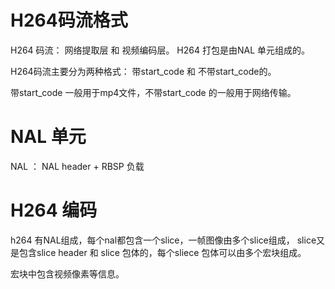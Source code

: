 # H264码流格式
  
  H264 码流： 网络提取层 和 视频编码层。
  H264 打包是由NAL 单元组成的。
  
  H264码流主要分为两种格式： 带start_code 和 不带start_code的。

  带start_code 一般用于mp4文件，不带start_code 的一般用于网络传输。

# NAL 单元

NAL ： NAL  header + RBSP 负载

# H264 编码

  h264 有NAL组成，每个nal都包含一个slice，一帧图像由多个slice组成，
  slice又是包含slice header 和 slice 包体的，每个sliece 包体可以由多个宏块组成。

  宏块中包含视频像素等信息。

